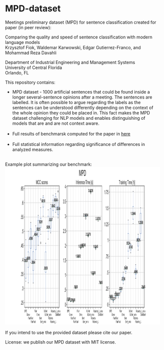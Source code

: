 # MPD-dataset
Meetings preliminary dataset (MPD) for sentence classification created for paper (in peer review): </br>

Comparing the quality and speed of sentence classification with modern language models </br>
Krzysztof Fiok, Waldemar Karwowski, Edgar Gutierrez-Franco, and Mohammad Reza Davahli </br>

Department of Industrial Engineering and Management Systems</br>
University of Central Florida</br>
Orlando, FL</br>

This repository contains:</br>
- MPD dataset - 1000 artificial sentences that could be found inside a longer several-sentence opinions after a meeting. The sentences are labelled. It is often possible to argue regarding the labels as the sentences can be understood differently depending on the context of the whole opinion they could be placed in. This fact makes the MPD dataset challenging for NLP models and enables distinguishing of models that are and are not context aware.
</br></br>
- Full results of benchmarsk computed for the paper in <a href="https://github.com/krzysztoffiok/MPD-dataset/tree/master/full%20article%20results">here</a>
</br></br>
- Full statistical information regarding significance of differences in analyzed measures.
</br></br>

Example plot summarizing our benchmark:
<img src="https://github.com/krzysztoffiok/MPD-dataset/blob/master/full%20article%20results/images/MPD_3.png" width=1920 height=512>

If you intend to use the provided dataset please cite our paper.

License: we publish our MPD dataset with MIT license.
